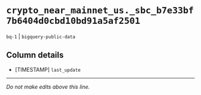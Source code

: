 # `crypto_near_mainnet_us._sbc_b7e33bf7b6404d0cbd10bd91a5af2501`
`bq-1` | `bigquery-public-data`

## Column details
* [TIMESTAMP] `last_update`

-------------------------------------------------------------------------------
*Do not make edits above this line.*
